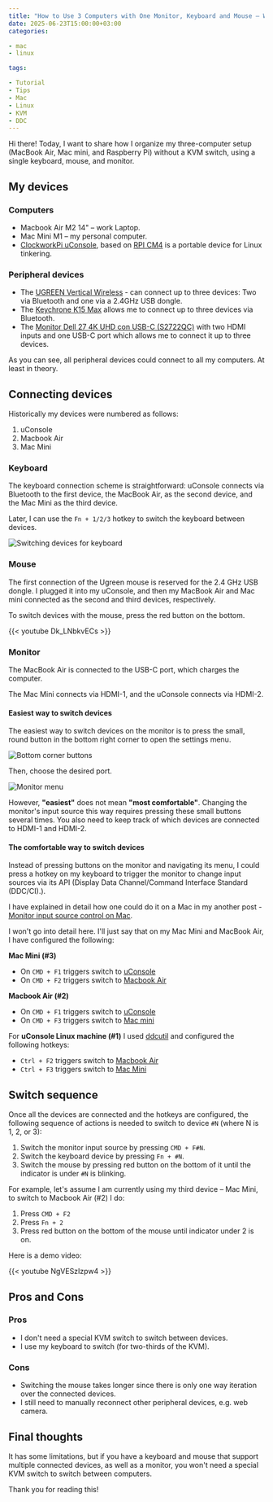 ```yaml
---
title: "How to Use 3 Computers with One Monitor, Keyboard and Mouse – Without a KVM Switch"
date: 2025-06-23T15:00:00+03:00
categories:

- mac
- linux

tags:

- Tutorial
- Tips
- Mac
- Linux
- KVM
- DDC
---
```

Hi there! Today, I want to share how I organize my three-computer setup (MacBook Air, Mac mini, and Raspberry Pi) without a KVM switch, using a single keyboard, mouse, and monitor.

<!--more-->

## My devices

### Computers

- Macbook Air M2 14" – work Laptop.
- Mac Mini M1 – my personal computer.
- [ClockworkPi uConsole](https://www.clockworkpi.com/uconsole), based on [RPI CM4](https://www.raspberrypi.com/products/compute-module-4/) is a portable device for Linux tinkering.

### Peripheral devices

- The [UGREEN Vertical Wireless](https://www.amazon.com/UGREEN-Bluetooth-Ergonomic-Prevention-Compatible/dp/B0CM6FSPY3) - can connect up to three devices: Two via Bluetooth and one via a 2.4GHz USB dongle.
- The [Keychrone K15 Max](https://www.keychron.com/products/keychron-k15-max-alice-layout-qmk-wireless-custom-mechanical-keyboard?srsltid=AfmBOoo83yQiVI4ctH1noZzohk5v1fqAPMx_RbL86q7PxBWGvmSdUtw1) allows me to connect up to three devices via Bluetooth.
- The [Monitor Dell 27 4K UHD con USB-C (S2722QC)](https://www.dell.com/es-es/shop/monitor-dell-27-4k-uhd-con-usb-c-s2722qc/apd/210-bbrq/monitores-y-accesorios) with two HDMI inputs and one USB-C port which allows me to connect it up to three devices.

As you can see, all peripheral devices could connect to all my computers. At least in theory.

## Connecting devices

Historically my devices were numbered as follows:

1. uConsole
1. Macbook Air
1. Mac Mini

### Keyboard

The keyboard connection scheme is straightforward: uConsole connects via Bluetooth to the first device, the MacBook Air, as the second device, and the Mac Mini as the third device.

Later, I can use the `Fn + 1/2/3` hotkey to switch the keyboard between devices.

![Switching devices for keyboard](/images/posts/kvm/kvm-keyboard.png)

### Mouse

The first connection of the Ugreen mouse is reserved for the 2.4 GHz USB dongle. I plugged it into my uConsole, and then my MacBook Air and Mac mini connected as the second and third devices, respectively.

To switch devices with the mouse, press the red button on the bottom.

{{< youtube Dk_LNbkvECs >}}

### Monitor

The MacBook Air is connected to the USB-C port, which charges the computer.

The Mac Mini connects via HDMI-1, and the uConsole connects via HDMI-2.

#### Easiest way to switch devices

The easiest way to switch devices on the monitor is to press the small, round button in the bottom right corner to open the settings menu.

![Bottom corner buttons](/images/posts/kvm/kvm-monitor-2.jpg)

Then, choose the desired port.

![Monitor menu](/images/posts/kvm/kvm-monitor.jpg)

However, **"easiest"** does not mean **"most comfortable"**. Changing the monitor's input source this way requires pressing these small buttons several times. You also need to keep track of which devices are connected to HDMI-1 and HDMI-2.

#### The comfortable way to switch devices

Instead of pressing buttons on the monitor and navigating its menu, I could press a hotkey on my keyboard to trigger the monitor to change input sources via its API (Display Data Channel/Command Interface Standard (DDC/CI).).

I have explained in detail how one could do it on a Mac in my another post - [Monitor input source control on Mac](https://alikhil.dev/posts/monitor-input-source-control-mac/).

I won't go into detail here. I'll just say that on my Mac Mini and MacBook Air, I have configured the following:

**Mac Mini (#3)**

* On `CMD + F1` triggers switch to [uConsole](https://github.com/alikhil/configs/blob/master/raycast/switch-monitor-to-uconsole.sh)
* On `CMD + F2` triggers switch to [Macbook Air](https://github.com/alikhil/configs/blob/master/raycast/switch-monitor.sh)

**Macbook Air (#2)**

* On `CMD + F1` triggers switch to [uConsole](https://github.com/alikhil/configs/blob/master/raycast/switch-monitor-to-uconsole.sh)
* On `CMD + F3` triggers switch to [Mac mini](https://github.com/alikhil/configs/blob/master/raycast/switch-monitor.sh)

For **uConsole Linux machine (#1)** I used [ddcutil](https://github.com/rockowitz/ddcutil) and configured the following hotkeys:

* `Ctrl + F2` triggers switch to [Macbook Air](https://github.com/alikhil/configs/blob/master/linux/switch-to-macbook.sh)
* `Ctrl + F3` triggers switch to [Mac Mini](https://github.com/alikhil/configs/blob/master/linux/switch-to-mac-mini.sh)

## Switch sequence

Once all the devices are connected and the hotkeys are configured, the following sequence of actions is needed to switch to device `#N` (where N is 1, 2, or 3):

1. Switch the monitor input source by pressing `CMD + F#N`.
2. Switch the keyboard device by pressing `Fn + #N`.
3. Switch the mouse by pressing red button on the bottom of it until the indicator is under `#N` is blinking.

For example, let's assume I am currently using my third device – Mac Mini, to switch to Macbook Air (#2) I do:

1. Press `CMD + F2`
2. Press `Fn + 2`
3. Press red button on the bottom of the mouse until indicator under 2 is on.

Here is a demo video:

{{< youtube NgVESzIzpw4 >}}

## Pros and Cons

### Pros

* I don't need a special KVM switch to switch between devices.
* I use my keyboard to switch (for two-thirds of the KVM).

### Cons

* Switching the mouse takes longer since there is only one way iteration over the connected devices.
* I still need to manually reconnect other peripheral devices, e.g. web camera.

## Final thoughts

It has some limitations, but if you have a keyboard and mouse that support multiple connected devices, as well as a monitor, you won't need a special KVM switch to switch between computers.

Thank you for reading this!